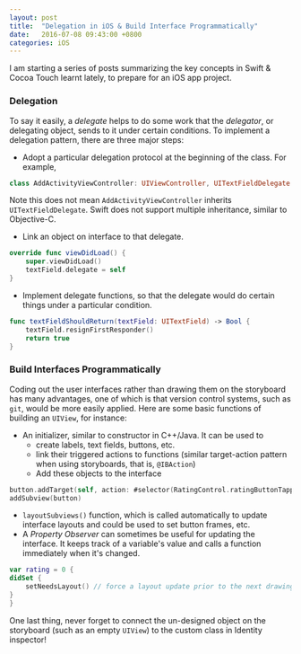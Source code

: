 ```yaml
---
layout: post
title:  "Delegation in iOS & Build Interface Programmatically"
date:   2016-07-08 09:43:00 +0800
categories: iOS
---
```

I am starting a series of posts summarizing the key concepts in Swift & Cocoa Touch learnt lately, to prepare for an iOS app project.

### Delegation
To say it easily, a *delegate* helps to do some work that the *delegator*, or delegating object, sends to it under certain conditions. To implement a delegation pattern, there are three major steps: 

- Adopt a particular delegation protocol at the beginning of the class. For example,  

```swift
class AddActivityViewController: UIViewController, UITextFieldDelegate
```
	 
Note this does not mean `AddActivityViewController` inherits `UITextFieldDelegate`. Swift does not support multiple inheritance, similar to Objective-C.  

- Link an object on interface to that delegate.  

```swift
override func viewDidLoad() {
	super.viewDidLoad()
	textField.delegate = self
}
```

- Implement delegate functions, so that the delegate would do certain things under a particular condition.  

```swift
func textFieldShouldReturn(textField: UITextField) -> Bool {
	textField.resignFirstResponder()
	return true
}
```
	
### Build Interfaces Programmatically
Coding out the user interfaces rather than drawing them on the storyboard has many advantages, one of which is that version control systems, such as `git`, would be more easily applied. Here are some basic functions of building an `UIView`, for instance:  

- An initializer, similar to constructor in C++/Java. It can be used to  
	- create labels, text fields, buttons, etc.
	- link their triggered actions to functions (similar target-action pattern when using storyboards, that is, `@IBAction`)  
	- Add these objects to the interface  
	
```swift
button.addTarget(self, action: #selector(RatingControl.ratingButtonTapped(_:)), forControlEvents: .TouchDown)
addSubview(button)
```
	
- `layoutSubviews()` function, which is called automatically to update interface layouts and could be used to set button frames, etc.  
- A *Property Observer* can sometimes be useful for updating the interface. It keeps track of a variable's value and calls a function immediately when it's changed.  

```swift
var rating = 0 {
didSet {
	setNeedsLayout() // force a layout update prior to the next drawing update
}
}
```
	
One last thing, never forget to connect the un-designed object on the storyboard (such as an empty `UIView`) to the custom class in Identity inspector! 


